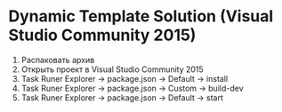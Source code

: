 ﻿# Dynamic Template Solution (Visual Studio Community 2015)

1. Распаковать архив
2. Открыть проект в Visual Studio Community 2015
3. Task Runer Explorer -> package.json -> Default -> install
4. Task Runer Explorer -> package.json -> Custom -> build-dev
5. Task Runer Explorer -> package.json -> Default -> start

